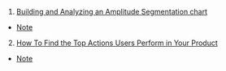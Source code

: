 1. [Building and Analyzing an Amplitude Segmentation chart](https://www.youtube.com/watch?v=h-rt8N55eJc&ab_channel=Amplitude)
- [Note](./Notes/amplitude_segmentation_chart.md)

2. [How To Find the Top Actions Users Perform in Your Product](https://youtu.be/i1CtkqKHZcE)
- [Note](./Notes/find_top_action.md)
